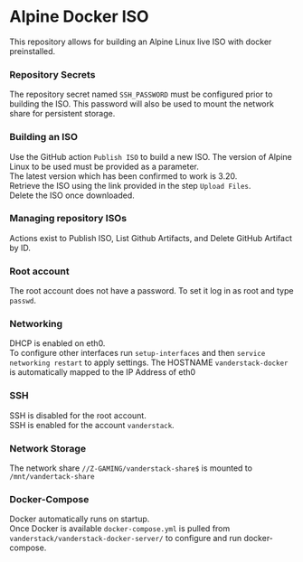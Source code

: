 # Alpine Docker ISO
This repository allows for building an Alpine Linux live ISO with docker preinstalled.

### Repository Secrets
The repository secret named `SSH_PASSWORD` must be configured prior to building the ISO.
This password will also be used to mount the network share for persistent storage.

### Building an ISO
Use the GitHub action `Publish ISO` to build a new ISO. The version of Alpine Linux to be used must be provided as a parameter.  
The latest version which has been confirmed to work is 3.20.  
Retrieve the ISO using the link provided in the step `Upload Files`.  
Delete the ISO once downloaded.

### Managing repository ISOs
Actions exist to Publish ISO, List Github Artifacts, and Delete GitHub Artifact by ID.

### Root account
The root account does not have a password. To set it log in as root and type `passwd`.

### Networking
DHCP is enabled on eth0.  
To configure other interfaces run `setup-interfaces` and then `service networking restart` to apply settings.
The HOSTNAME `vanderstack-docker` is automatically mapped to the IP Address of eth0

### SSH
SSH is disabled for the root account.  
SSH is enabled for the account `vanderstack`.  

### Network Storage
The network share `//Z-GAMING/vanderstack-share$` is mounted to `/mnt/vandertack-share`

### Docker-Compose
Docker automatically runs on startup.  
Once Docker is available `docker-compose.yml` is pulled from `vanderstack/vanderstack-docker-server/` to configure and run docker-compose.
